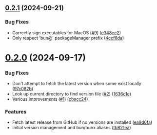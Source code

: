## [0.2.1](https://github.com/aklinker1/bunv/compare/v0.2.0...v0.2.1) (2024-09-21)


### Bug Fixes

* Correctly sign executables for MacOS ([#9](https://github.com/aklinker1/bunv/issues/9)) ([e348ee2](https://github.com/aklinker1/bunv/commit/e348ee2c74d764d54ec43c400e55d3a3b00ad2df))
* Only respect 'bun@' packageManager prefix ([4ccf6da](https://github.com/aklinker1/bunv/commit/4ccf6dad5ffdccd526fbd9563033037c40c36311))



# [0.2.0](https://github.com/aklinker1/bunv/compare/fb821eab420c58371b0f38b4b5a7626840b508cd...v0.2.0) (2024-09-17)


### Bug Fixes

* Don't attempt to fetch the latest version when some exist locally ([97c082b](https://github.com/aklinker1/bunv/commit/97c082b5c8394e05421ebd754d024a1e93b8c17e))
* Look up current directory to find version file ([#2](https://github.com/aklinker1/bunv/issues/2)) ([1636c1e](https://github.com/aklinker1/bunv/commit/1636c1eec8da0d00ec3d53159b0005575f0ef54b))
* Various improvements ([#1](https://github.com/aklinker1/bunv/issues/1)) ([cbacc24](https://github.com/aklinker1/bunv/commit/cbacc24b4c892bb18d2a9325fdb9f881612654cf))


### Features

* Fetch latest release from GitHub if no versions are installed ([ea8d6fa](https://github.com/aklinker1/bunv/commit/ea8d6fa462ae24b2791d3bce9860508ebb368cef))
* Initial version management and bun/bunx aliases ([fb821ea](https://github.com/aklinker1/bunv/commit/fb821eab420c58371b0f38b4b5a7626840b508cd))



